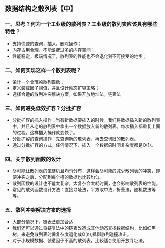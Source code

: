 ## 数据结构之散列表【中】

### 一、思考？何为一个工业级的散列表？工业级的散列表应该具有哪些特性？
- 支持快速的查询，插入，删除操作；
- 内存占用合理，不能浪费过多的内存空间；
- 性能稳定，极端情况下，散列表的性能也不会退化到不可接受的地步；

### 二、如何实现这样一个散列表呢？
- 设计一个合理的散列函数；
- 定义装载因子阈值，并且设计动态扩容策略；
- 选择合适的散列冲突解决方案，如果开放地址法，链表法

### 三、如何避免低效扩容？分批扩容
- 分批扩容的插入操作：当有新数据要插入的时候，我们将数据插入新的散列表中，并且从老的散列表中拿出一个数据放入新的散列表。每次插入都重复上面的过程。这样插入操作就变快了。
- 分批扩容的查询操作：先查询新的散列表，再去查询旧的散列表。
- 通过分批扩容的方式，任何情况下，插入一个数据的时间复杂度都是O(1)。

### 四、关于散列函数的设计
- 尽可能让散列表的值随机且均匀分布，这样会尽可能的减少散列表的冲突，即便冲突之后，分配到每个槽的数据也比较均匀。
- 散列函数的设计也不能太复杂，太复杂会太耗时间，也会影响散列表的性能。
- 常见的散列函数设计方法：直接寻址法，平方取中法，折叠法，随机数法等等。

### 五、散列冲突解决方案的选择

- 大部分情况下，链表法更加合适
- 我们还可以通过将链表法中的链表改造成其他动态查找数据结构，比如红黑树，来避免散列表时间复杂度退化成O(n),抵御散列碰撞攻击。
- 对于小规模数据、装载因子不高的散列表，比较适合使用开放寻址法。